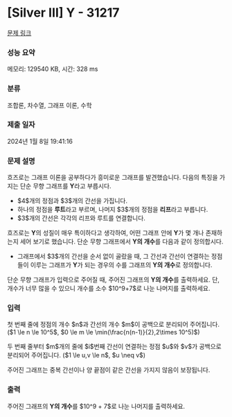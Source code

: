 # [Silver III] Y - 31217 

[문제 링크](https://www.acmicpc.net/problem/31217) 

### 성능 요약

메모리: 129540 KB, 시간: 328 ms

### 분류

조합론, 차수열, 그래프 이론, 수학

### 제출 일자

2024년 1월 8일 19:41:16

### 문제 설명

<p>흐즈로는 그래프 이론을 공부하다가 흥미로운 그래프를 발견했습니다. 다음의 특징을 가지는 단순 무향 그래프를 <strong>Y</strong>라고 부릅시다.</p>

<ul>
	<li>$4$개의 정점과 $3$개의 간선을 가집니다.</li>
	<li>하나의 정점을 <strong>루트</strong>라고 부르며, 나머지 $3$개의 정점을 <strong>리프</strong>라고 부릅니다.</li>
	<li>$3$개의 간선은 각각의 리프와 루트를 연결합니다.</li>
</ul>

<p>흐즈로는 <strong>Y</strong>의 성질이 매우 특이하다고 생각하여, 어떤 그래프 안에 <strong>Y</strong>가 몇 개나 존재하는지 세어 보기로 했습니다. 단순 무향 그래프에서 <strong>Y의 개수</strong>를 다음과 같이 정의합시다.</p>

<ul>
	<li>그래프에서 $3$개의 간선을 순서 없이 골랐을 때, 그 간선과 간선이 연결하는 정점들이 이루는 그래프가 <strong>Y</strong>가 되는 경우의 수를 그래프의 <strong>Y의 개수</strong>로 정의합니다.</li>
</ul>

<p>단순 무향 그래프가 입력으로 주어질 때, 주어진 그래프의 <strong>Y의 개수</strong>를 출력하세요. 단, 개수가 너무 많을 수 있으니 개수를 소수 $10^9+7$로 나눈 나머지를 출력하세요.</p>

### 입력 

 <p>첫 번째 줄에 정점의 개수 $n$과 간선의 개수 $m$이 공백으로 분리되어 주어집니다. ($1 \le n \le 10^5$, $0 \le m \le \min(\frac{n(n-1)}{2},2\times 10^5)$)</p>

<p>두 번째 줄부터 $m$개의 줄에 $i$번째 간선이 연결하는 정점 $u$와 $v$가 공백으로 분리되어 주어집니다. ($1 \le u,v \le n$, $u \neq v$)</p>

<p>주어진 그래프는 중복 간선이나 양 끝점이 같은 간선을 가지지 않음이 보장됩니다.</p>

### 출력 

 <p>주어진 그래프의 <strong>Y의 개수</strong>를 $10^9 + 7$로 나눈 나머지를 출력하세요.</p>

